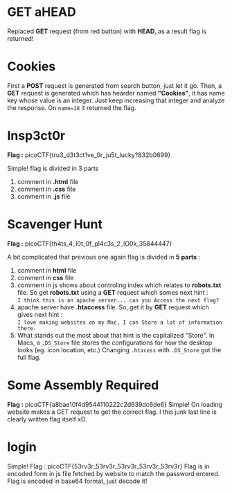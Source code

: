 # GET aHEAD
Replaced **GET** request (from red button) with **HEAD**, as a result flag is returned!

# Cookies
First a **POST** request is generated from search button, just let it go. Then, a **GET** request is generated which has hearder named **"Cookies"**, it has name key whose value is an integer. Just keep increasing that integer and analyze the response. On `name=18` it returned the flag.

# Insp3ct0r
**Flag :** picoCTF{tru3_d3t3ct1ve_0r_ju5t_lucky?832b0699}

Simple!
flag is divided in 3 parts

 1. comment in **.html** file
 2. comment in **.css** file
 3. comment in **.js** file

# Scavenger Hunt
**Flag :** picoCTF{th4ts_4_l0t_0f_pl4c3s_2_lO0k_35844447}

A bit complicated that previous one
again flag is divided in **5 parts** :

 1. comment in **html**  file
 2. comment in **css** file
 3. comment in js shows about controling index which relates to **robots.txt** file. So get **robots.txt** using a **GET** request which somes next hint :<br /> `I think this is an apache server... can you Access the next flag?`
 4. apache server have **.htaccess** file. So, get it by **GET** request which gives next hint :<br />`I love making websites on my Mac, I can Store a lot of information there.`
 5. What stands out the most about that hint is the capitalized "Store". In Macs, a `.DS_Store`  file stores the configurations for how the desktop looks (eg. icon location, etc.) Changing `.htacess` with `.DS_Store` got the full flag.

# Some Assembly Required
**Flag :** picoCTF{a8bae10f4d9544110222c2d639dc6de6}
Simple!
On loading website makes a GET request to get the correct flag. I this junk last line is clearly written flag itself xD.

# login
Simple!
Flag : picoCTF{53rv3r_53rv3r_53rv3r_53rv3r_53rv3r}
Flag is in encoded form in js file fetched by website to match the password entered. Flag is encoded in base64 format, just decode it!
<!--stackedit_data:
eyJoaXN0b3J5IjpbMTc4NDY2NTMxMSwtNDA2Mzc2MTc3LDE5Mj
E2ODcwNDcsLTQxNTk0MzEyMiw2MTYxMzY4NzEsMTg3NTQ0OTE3
MCw5MjUyMDc3NzMsMTU3NTE2OTkyNl19
-->